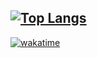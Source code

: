 
## [![Top Langs](https://github-readme-stats.vercel.app/api/top-langs/?username=ramontrovao&layout=compact)](https://github.com/anuraghazra/github-readme-stats)

[![wakatime](https://wakatime.com/badge/user/f6436c03-17bb-4f7c-8ce9-9a8d59dc4c06.svg)](https://wakatime.com/@f6436c03-17bb-4f7c-8ce9-9a8d59dc4c06)
